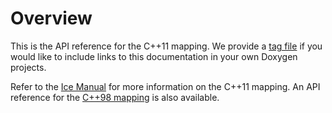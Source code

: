 Overview
==

This is the API reference for the C++11 mapping. We provide a [tag file](../icecpp11.tag)
if you would like to include links to this documentation in your own Doxygen projects.

Refer to the [Ice Manual](https://doc.zeroc.com/ice/4.0/introduction) for more
information on the C++11 mapping. An API reference for the [C++98 mapping](../cpp98/index.html)
is also available.
